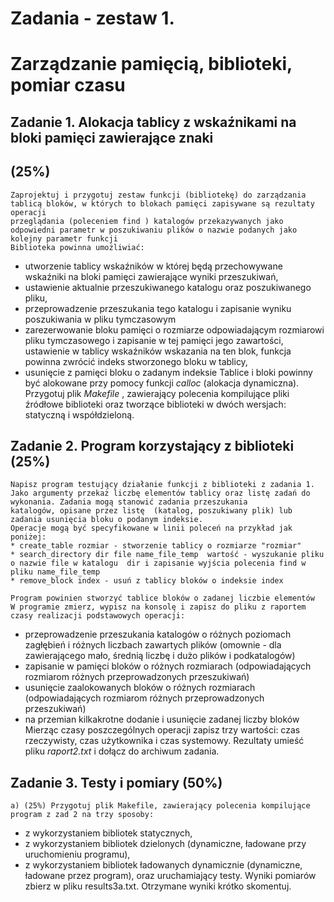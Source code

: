 # Zadania - zestaw 1.

# Zarządzanie pamięcią, biblioteki, pomiar czasu

## Zadanie 1. Alokacja tablicy z wskaźnikami na bloki pamięci zawierające znaki

## (25%)

```
Zaprojektuj i przygotuj zestaw funkcji (bibliotekę) do zarządzania tablicą bloków, w których to blokach pamięci zapisywane są rezultaty
operacji
przeglądania (poleceniem find ) katalogów przekazywanych jako odpowiedni parametr w poszukiwaniu plików o nazwie podanych jako
kolejny parametr funkcji
Biblioteka powinna umożliwiać:
```
- utworzenie tablicy wskaźników w której będą przechowywane wskaźniki na bloki pamięci zawierające wyniki przeszukiwań,
- ustawienie aktualnie przeszukiwanego katalogu oraz poszukiwanego pliku,
- przeprowadzenie przeszukania tego katalogu i zapisanie wyniku poszukiwania w pliku tymczasowym
- zarezerwowanie bloku pamięci o rozmiarze odpowiadającym rozmiarowi pliku tymczasowego i zapisanie w tej pamięci jego zawartości,
ustawienie w tablicy wskaźników wskazania na ten blok, funkcja powinna zwrócić indeks stworzonego bloku w tablicy,
- usunięcie z pamięci bloku o zadanym indeksie
Tablice i bloki powinny być alokowane przy pomocy funkcji _calloc_ (alokacja dynamiczna).
Przygotuj plik _Makefile_ , zawierający polecenia kompilujące pliki źródłowe biblioteki oraz tworzące biblioteki w dwóch wersjach: statyczną i
współdzieloną.

## Zadanie 2. Program korzystający z biblioteki (25%)

```
Napisz program testujący działanie funkcji z biblioteki z zadania 1.
Jako argumenty przekaż liczbę elementów tablicy oraz listę zadań do wykonania. Zadania mogą stanowić zadania przeszukania
katalogów, opisane przez listę  (katalog, poszukiwany plik) lub zadania usunięcia bloku o podanym indeksie.
Operacje mogą być specyfikowane w linii poleceń na przykład jak poniżej:
* create_table rozmiar - stworzenie tablicy o rozmiarze "rozmiar"
* search_directory dir file name_file_temp  wartość - wyszukanie pliku o nazwie file w katalogu  dir i zapisanie wyjścia polecenia find w
pliku name_file_temp
* remove_block index - usuń z tablicy bloków o indeksie index
```
```
Program powinien stworzyć tablice bloków o zadanej liczbie elementów
W programie zmierz, wypisz na konsolę i zapisz do pliku z raportem czasy realizacji podstawowych operacji:
```
- przeprowadzenie przeszukania katalogów o różnych poziomach zagłębień i różnych liczbach zawartych plików (omownie - dla
zawierającego mało, średnią liczbę i dużo plików i podkatalogów)
- zapisanie w pamięci bloków o różnych rozmiarach (odpowiadających rozmiarom różnych przeprowadzonych przeszukiwań)
- usunięcie zaalokowanych bloków o różnych rozmiarach (odpowiadających rozmiarom różnych przeprowadzonych przeszukiwań)
- na przemian kilkakrotne dodanie i usunięcie zadanej liczby bloków
Mierząc czasy poszczególnych operacji zapisz trzy wartości: czas rzeczywisty, czas użytkownika i czas systemowy. Rezultaty umieść
pliku _raport2.txt_ i dołącz do archiwum zadania.

## Zadanie 3. Testy i pomiary (50%)

```
a) (25%) Przygotuj plik Makefile, zawierający polecenia kompilujące program z zad 2 na trzy sposoby:
```
- z wykorzystaniem bibliotek statycznych,
- z wykorzystaniem bibliotek dzielonych (dynamiczne, ładowane przy uruchomieniu programu),
- z wykorzystaniem bibliotek ładowanych dynamicznie (dynamiczne, ładowane przez program),
oraz uruchamiający testy.
Wyniki pomiarów zbierz w pliku results3a.txt. Otrzymane wyniki krótko skomentuj.
